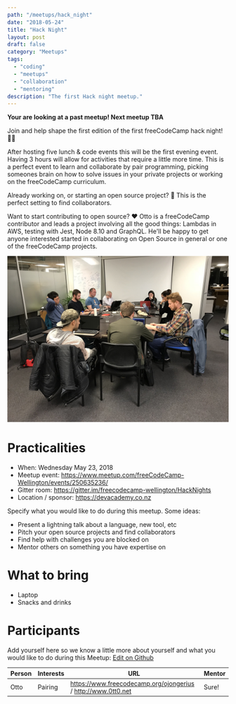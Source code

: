 ```yaml
---
path: "/meetups/hack_night"
date: "2018-05-24"
title: "Hack Night"
layout: post
draft: false
category: "Meetups"
tags:
  - "coding"
  - "meetups"
  - "collaboration"
  - "mentoring"
description: "The first Hack night meetup."
---
```


**Your are looking at a past meetup! Next meetup TBA**

Join and help shape the first edition of the first freeCodeCamp hack night! 👩‍💻

After hosting five lunch & code events this will be the first evening event.
Having 3 hours will allow for activities that require a little more time. This
is a perfect event to learn and collaborate by pair programming, picking someones
brain on how to solve issues in your private projects or working on the freeCodeCamp
curriculum.

Already working on, or starting an open source project?  👋 This is the perfect setting to find collaborators.

Want to start contributing to open source? ❤️ Otto is a freeCodeCamp contributor and leads
a project involving all the good things: Lambdas in AWS, testing with Jest, Node 8.10
and GraphQL. He'll be happy to get anyone interested started in collaborating on
Open Source in general or one of the freeCodeCamp projects.

![Serious business](./1.jpg)

# Practicalities

* When: Wednesday May 23, 2018
* Meetup event: https://www.meetup.com/freeCodeCamp-Wellington/events/250635236/
* Gitter room: https://gitter.im/freecodecamp-wellington/HackNights
* Location / sponsor: https://devacademy.co.nz

Specify what you would like to do during this meetup. Some ideas:

* Present a lightning talk about a language, new tool, etc
* Pitch your open source projects and find collaborators
* Find help with challenges you are blocked on
* Mentor others on something you have expertise on

# What to bring

* Laptop
* Snacks and drinks

# Participants

Add yourself here so we know a little more about yourself and what you would like to do during this Meetup: [Edit on Github](https://github.com/freecodecamp-wellington/freecodecamp-wellington.github.io/blob/deploy/src/pages/articles/2018-05-23---Hack_Night/index.md)

| Person | Interests | URL | Mentor |
| -------- | -------- | --- | -------- |
| Otto     | Pairing  | https://www.freecodecamp.org/ojongerius / http://www.0tt0.net | Sure!  |